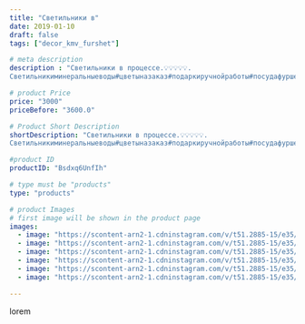 ```yaml
---
title: "Светильники в"
date: 2019-01-10
draft: false
tags: ["decor_kmv_furshet"]

# meta description
description : "Светильники в процессе.💡💡💡💡💡.
Светильникиминеральныеводы#цветыназаказ#подаркиручнойработы#посудафуршетпрокатмтнеральныводы#светильникиназаказпятигоск#обьемныеци"

# product Price
price: "3000"
priceBefore: "3600.0"

# Product Short Description
shortDescription: "Светильники в процессе.💡💡💡💡💡.
Светильникиминеральныеводы#цветыназаказ#подаркиручнойработы#посудафуршетпрокатмтнеральныводы#светильникиназаказпятигоск#обьемныецифрыпрокат#большиецветыминеральныеводы#мишкиизрозминеральныеводы"

#product ID
productID: "Bsdxq6UnfIh"

# type must be "products"
type: "products"

# product Images
# first image will be shown in the product page
images:
  - image: "https://scontent-arn2-1.cdninstagram.com/v/t51.2885-15/e35/50024451_490530554805478_7761937124344715621_n.jpg?se=7&tp=1&_nc_ht=scontent-arn2-1.cdninstagram.com&_nc_cat=110&_nc_ohc=LfWFE_XCRsMAX_k2FfE&oh=3f12a25a148ad083f58ca1a06ec55513&oe=60731458&ig_cache_key=MTk1MzkzNTAzNjc2NTg4OTU2MQ%3D%3D.2"
  - image: "https://scontent-arn2-1.cdninstagram.com/v/t51.2885-15/e35/49668983_224607658425526_2913695614924310009_n.jpg?se=7&tp=1&_nc_ht=scontent-arn2-1.cdninstagram.com&_nc_cat=110&_nc_ohc=U3HugZDWsVsAX8KzBGV&oh=91e781519f7488a3372af0ce0a890e93&oe=60746EE3&ig_cache_key=MTk1MzkzNTA1NTQxMzY3OTMxNg%3D%3D.2"
  - image: "https://scontent-arn2-1.cdninstagram.com/v/t51.2885-15/e35/49492349_936781616507419_957328042905809888_n.jpg?se=7&tp=1&_nc_ht=scontent-arn2-1.cdninstagram.com&_nc_cat=107&_nc_ohc=LEtJs-YZOfQAX82n_E9&oh=c9ca7978f93fc65bca8f4242d637507d&oe=60746323&ig_cache_key=MTk1MzkzNTA4MjQxNjU4NjIyMw%3D%3D.2"
  - image: "https://scontent-arn2-1.cdninstagram.com/v/t51.2885-15/e35/49630889_283775892306650_3716656407436469345_n.jpg?se=7&tp=1&_nc_ht=scontent-arn2-1.cdninstagram.com&_nc_cat=102&_nc_ohc=4dh3vWDdhpYAX9CwqZR&oh=868f751697430d2870a8f2065780f476&oe=6075BACB&ig_cache_key=MTk1MzkzNTA5MTM4NDA1MjY1Mw%3D%3D.2"
  - image: "https://scontent-arn2-1.cdninstagram.com/v/t51.2885-15/e35/47691932_2138012659843027_6895324712952087464_n.jpg?se=7&tp=1&_nc_ht=scontent-arn2-1.cdninstagram.com&_nc_cat=107&_nc_ohc=b329icejmqYAX8zImIM&oh=c308e5d09c471439b88ff30ddab3ba59&oe=6076703A&ig_cache_key=MTk1MzkzNTEwMjI2NDA1MzM2MQ%3D%3D.2"
  - image: "https://scontent-arn2-1.cdninstagram.com/v/t51.2885-15/e35/47690130_1319462721528371_3504543215534883486_n.jpg?se=7&tp=1&_nc_ht=scontent-arn2-1.cdninstagram.com&_nc_cat=111&_nc_ohc=lA36ORM8A_cAX_HD7c2&oh=f8bd30322cce666d559d61e47e7b5508&oe=60751C22&ig_cache_key=MTk1MzkzNTExNzMzODI5MzgwMw%3D%3D.2"

---
```

lorem
